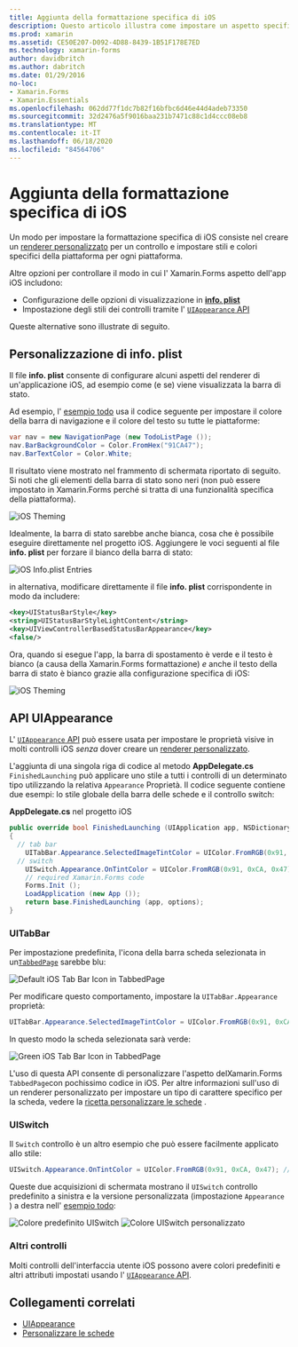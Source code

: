 ```yaml
---
title: Aggiunta della formattazione specifica di iOS
description: Questo articolo illustra come impostare un aspetto specifico di iOS senza usare un Xamarin.Forms renderer personalizzato.
ms.prod: xamarin
ms.assetid: CE50E207-D092-4D88-8439-1B51F178E7ED
ms.technology: xamarin-forms
author: davidbritch
ms.author: dabritch
ms.date: 01/29/2016
no-loc:
- Xamarin.Forms
- Xamarin.Essentials
ms.openlocfilehash: 062dd77f1dc7b82f16bfbc6d46e44d4adeb73350
ms.sourcegitcommit: 32d2476a5f9016baa231b7471c88c1d4ccc08eb8
ms.translationtype: MT
ms.contentlocale: it-IT
ms.lasthandoff: 06/18/2020
ms.locfileid: "84564706"
---
```

# <a name="adding-ios-specific-formatting"></a>Aggiunta della formattazione specifica di iOS

Un modo per impostare la formattazione specifica di iOS consiste nel creare un [renderer personalizzato](~/xamarin-forms/app-fundamentals/custom-renderer/index.md) per un controllo e impostare stili e colori specifici della piattaforma per ogni piattaforma.

Altre opzioni per controllare il modo in cui l' Xamarin.Forms aspetto dell'app iOS includono:

- Configurazione delle opzioni di visualizzazione in [ **info. plist**](#customizing-infoplist)
- Impostazione degli stili dei controlli tramite l' [ `UIAppearance` API](#uiappearance-api)

Queste alternative sono illustrate di seguito.

## <a name="customizing-infoplist"></a>Personalizzazione di info. plist

Il file **info. plist** consente di configurare alcuni aspetti del renderer di un'applicazione iOS, ad esempio come (e se) viene visualizzata la barra di stato.

Ad esempio, l' [esempio todo](https://docs.microsoft.com/samples/xamarin/xamarin-forms-samples/todo) usa il codice seguente per impostare il colore della barra di navigazione e il colore del testo su tutte le piattaforme:

```csharp
var nav = new NavigationPage (new TodoListPage ());
nav.BarBackgroundColor = Color.FromHex("91CA47");
nav.BarTextColor = Color.White;
```

Il risultato viene mostrato nel frammento di schermata riportato di seguito. Si noti che gli elementi della barra di stato sono neri (non può essere impostato in Xamarin.Forms perché si tratta di una funzionalità specifica della piattaforma).

![](theme-images/status-default-sml.png "iOS Theming")

Idealmente, la barra di stato sarebbe anche bianca, cosa che è possibile eseguire direttamente nel progetto iOS. Aggiungere le voci seguenti al file **info. plist** per forzare il bianco della barra di stato:

![](theme-images/info-plist.png "iOS Info.plist Entries")

in alternativa, modificare direttamente il file **info. plist** corrispondente in modo da includere:

```xml
<key>UIStatusBarStyle</key>
<string>UIStatusBarStyleLightContent</string>
<key>UIViewControllerBasedStatusBarAppearance</key>
<false/>
```

Ora, quando si esegue l'app, la barra di spostamento è verde e il testo è bianco (a causa della Xamarin.Forms formattazione) *e* anche il testo della barra di stato è bianco grazie alla configurazione specifica di iOS:

![](theme-images/status-white-sml.png "iOS Theming")

## <a name="uiappearance-api"></a>API UIAppearance

L' [ `UIAppearance` API](~/ios/user-interface/ios-ui/introduction-to-the-appearance-api.md) può essere usata per impostare le proprietà visive in molti controlli iOS *senza* dover creare un [renderer personalizzato](~/xamarin-forms/app-fundamentals/custom-renderer/index.md).

L'aggiunta di una singola riga di codice al metodo **AppDelegate.cs** `FinishedLaunching` può applicare uno stile a tutti i controlli di un determinato tipo utilizzando la relativa `Appearance` Proprietà. Il codice seguente contiene due esempi: lo stile globale della barra delle schede e il controllo switch:

**AppDelegate.cs** nel progetto iOS

```csharp
public override bool FinishedLaunching (UIApplication app, NSDictionary options)
{
  // tab bar
    UITabBar.Appearance.SelectedImageTintColor = UIColor.FromRGB(0x91, 0xCA, 0x47); // green
  // switch
    UISwitch.Appearance.OnTintColor = UIColor.FromRGB(0x91, 0xCA, 0x47); // green
    // required Xamarin.Forms code
    Forms.Init ();
    LoadApplication (new App ());
    return base.FinishedLaunching (app, options);
}
```

### <a name="uitabbar"></a>UITabBar

Per impostazione predefinita, l'icona della barra scheda selezionata in un[`TabbedPage`](~/xamarin-forms/app-fundamentals/navigation/tabbed-page.md)
sarebbe blu:

![](theme-images/tabbar-default.png "Default iOS Tab Bar Icon in TabbedPage")

Per modificare questo comportamento, impostare la `UITabBar.Appearance` proprietà:

```csharp
UITabBar.Appearance.SelectedImageTintColor = UIColor.FromRGB(0x91, 0xCA, 0x47); // green
```

In questo modo la scheda selezionata sarà verde:

![](theme-images/tabbar-custom.png "Green iOS Tab Bar Icon in TabbedPage")

L'uso di questa API consente di personalizzare l'aspetto delXamarin.Forms
`TabbedPage`con pochissimo codice in iOS. Per altre informazioni sull'uso di un renderer personalizzato per impostare un tipo di carattere specifico per la scheda, vedere la [ricetta personalizzare le schede](https://github.com/xamarin/recipes/tree/master/Recipes/xamarin-forms/iOS/customize-tabs) .

### <a name="uiswitch"></a>UISwitch

Il `Switch` controllo è un altro esempio che può essere facilmente applicato allo stile:

```csharp
UISwitch.Appearance.OnTintColor = UIColor.FromRGB(0x91, 0xCA, 0x47); // green
```

Queste due acquisizioni di schermata mostrano il `UISwitch` controllo predefinito a sinistra e la versione personalizzata (impostazione `Appearance` ) a destra nell' [esempio todo](https://docs.microsoft.com/samples/xamarin/xamarin-forms-samples/todo):

![](theme-images/switch-default.png "Colore predefinito UISwitch") ![](theme-images/switch-custom.png "Colore UISwitch personalizzato")

### <a name="other-controls"></a>Altri controlli

Molti controlli dell'interfaccia utente iOS possono avere colori predefiniti e altri attributi impostati usando l' [ `UIAppearance` API](~/ios/user-interface/ios-ui/introduction-to-the-appearance-api.md).

## <a name="related-links"></a>Collegamenti correlati

- [UIAppearance](~/ios/user-interface/ios-ui/introduction-to-the-appearance-api.md)
- [Personalizzare le schede](https://github.com/xamarin/recipes/tree/master/Recipes/xamarin-forms/iOS/customize-tabs)
